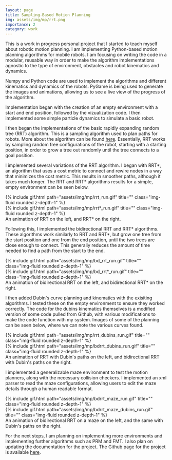 ```yaml
---
layout: page
title: Sampling-Based Motion Planning
img: assets/img/mp/rrt.png
importance: 2
category: work
---
```


This is a work in progress personal project that I started to teach myself about robotic motion planning. I am implementing Python-based motion planning algorithms for mobile robots. I am focusing on writing the code in a modular, reusable way in order to make the algorithm implementations agnostic to the type of environment, obstacles and robot kinematics and dynamics.

Numpy and Python code are used to implement the algorithms and different kinematics and dynamics of the robots. PyGame is being used to generate the images and animations, allowing us to see a live view of the progress of the algorithm.

Implementation began with the creation of an empty environment with a start and end position, followed by the vizualization code. I then implemented some simple particle dynamics to simulate a basic robot.

I then began the implementations of the basic rapidly expanding random tree (RRT) algorithm. This is a sampling algorithm used to plan paths for robots. More about the algorithm can be found <a href="https://lavalle.pl/rrt/">here</a>. Essentially, RRT works by sampling random free configurations of the robot, starting with a starting position, in order to grow a tree out randomly until the tree connects to a goal position.

I implemented several variations of the RRT algorithm. I began with RRT\*, an algorithm that uses a cost metric to connect and rewire nodes in a way that minimizes the cost metric. This results in smoother paths, although it takes much longer. The RRT and RRT\* algorithms results for a simple, empty environment can be seen below.

<div class="row">
    <div class="col-sm mt-3 mt-md-0">
        {% include gif.html path="assets/img/mp/rrt_run.gif" title="" class="img-fluid rounded z-depth-1" %}
    </div>
    <div class="col-sm mt-3 mt-md-0">
        {% include gif.html path="assets/img/mp/rrt*_run.gif" title="" class="img-fluid rounded z-depth-1" %}
    </div>
</div>
<div class="caption">
    An animation of RRT on the left, and RRT* on the right.
</div>

Following this, I implemented the bidirectional RRT and RRT\* algorithms. These algorithms work similarly to RRT and RRT\*, but grow one tree from the start position and one from the end position, until the two trees are close enough to connect. This generally reduces the amount of time needed to find a path from the start to the end.

<div class="row">
    <div class="col-sm mt-3 mt-md-0">
        {% include gif.html path="assets/img/mp/bd_rrt_run.gif" title="" class="img-fluid rounded z-depth-1" %}
    </div>
    <div class="col-sm mt-3 mt-md-0">
        {% include gif.html path="assets/img/mp/bd_rrt*_run.gif" title="" class="img-fluid rounded z-depth-1" %}
    </div>
</div>
<div class="caption">
    An animation of bidirectional RRT on the left, and bidirectional RRT* on the right.
</div>

I then added Dubin's curve planning and kinematics with the exisiting algorithms. I tested these on the empty environment to ensure they worked correctly. The code for the dubins kinematics themselves is a modified version of some code pulled from Github, with various modifications to make the code function with my system. Images of some of the planning can be seen below, where we can note the various curves found.

<div class="row">
    <div class="col-sm mt-3 mt-md-0">
        {% include gif.html path="assets/img/mp/rrt_dubins_run.gif" title="" class="img-fluid rounded z-depth-1" %}
    </div>
    <div class="col-sm mt-3 mt-md-0">
        {% include gif.html path="assets/img/mp/bdrrt_dubins_run.gif" title="" class="img-fluid rounded z-depth-1" %}
    </div>
</div>
<div class="caption">
    An animation of RRT with Dubin's paths on the left, and bidirectional RRT with Dubin's paths on the right.
</div>

I implemented a generalizable maze environment to test the motion planners, along with the necessary collision checkers. I implemented an xml parser to read the maze configurations, allowing users to edit the maze details through a human readable format.

<div class="row">
    <div class="col-sm mt-3 mt-md-0">
        {% include gif.html path="assets/img/mp/bdrrt_maze_run.gif" title="" class="img-fluid rounded z-depth-1" %}
    </div>
    <div class="col-sm mt-3 mt-md-0">
        {% include gif.html path="assets/img/mp/bdrrt_maze_dubins_run.gif" title="" class="img-fluid rounded z-depth-1" %}
    </div>
</div>
<div class="caption">
    An animation of bidirectional RRT on a maze on the left, and the same with Dubin's paths on the right.
</div>

For the next steps, I am planning on implementing more environments and implementing further algorithms such as PRM and FMT. I also plan on updating the documentation for the project. The Github page for the project is available <a href="https://github.com/lanton97/motion-planning">here</a>.
